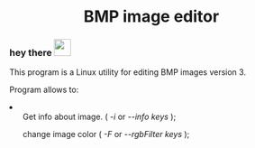 <div align="center">
  <h1>BMP image editor</h1>
</div>

<h3> hey there
  <img src="https://media.giphy.com/media/hvRJCLFzcasrR4ia7z/giphy.gif" width="30px"/>
</h3>

This program is a Linux utility for editing BMP images version 3.

Program allows to:
<br>
<li>
  <ul>
    Get info about image. (<i> -i </i>  or  <i> --info </i> <i>keys</i> );
  </ul>
  <ul>
    change image color ( <i> -F </i> or <i> --rgbFilter </i> <i> keys </i> );
  </ul>
</li>
